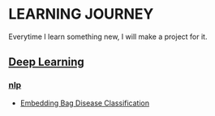 # LEARNING JOURNEY
Everytime I learn something new, I will make a project for it.

## [Deep Learning](https://github.com/pannyandrew/journey/tree/main/deep%20learning)
### [nlp](https://github.com/pannyandrew/journey/tree/main/deep%20learning/nlp)
* [Embedding Bag Disease Classification](https://github.com/pannyandrew/journey/tree/main/deep%20learning/nlp/embedding_bag)

